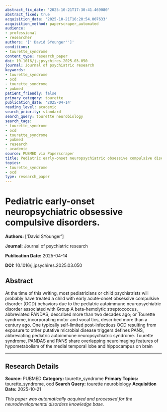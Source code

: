 ```yaml
---
abstract_fix_date: '2025-10-21T17:30:41.469080'
abstract_fixed: true
acquisition_date: '2025-10-21T16:20:54.007633'
acquisition_method: paperscraper_automated
audience:
- professional
- researcher
authors: '[''David SYounger'']'
conditions:
- tourette_syndrome
content_type: research_paper
doi: 10.1016/j.jpsychires.2025.03.050
journal: Journal of psychiatric research
keywords:
- tourette_syndrome
- ocd
- tourette_syndrome
- pubmed
patient_friendly: false
primary_category: tourette
publication_date: '2025-04-14'
reading_level: academic
search_priority: standard
search_query: tourette neurobiology
search_tags:
- tourette_syndrome
- ocd
- tourette_syndrome
- pubmed
- research
- academic
source: PUBMED via Paperscraper
title: Pediatric early-onset neuropsychiatric obsessive compulsive disorders.
topics:
- tourette_syndrome
- ocd
type: research_paper
---
```


# Pediatric early-onset neuropsychiatric obsessive compulsive disorders.

**Authors:** ['David SYounger']

**Journal:** Journal of psychiatric research

**Publication Date:** 2025-04-14

**DOI:** 10.1016/j.jpsychires.2025.03.050

## Abstract

At the time of this writing, most pediatricians or child psychiatrists will probably have treated a child with early acute-onset obsessive compulsive disorder (OCD) behaviors due to the pediatric autoimmune neuropsychiatric disorder associated with Group A beta-hemolytic streptococcus, abbreviated PANDAS, described more than two decades ago; or Tourette syndrome, incorporating motor and vocal tics, described more than a century ago. One typically self-limited post-infectious OCD resulting from exposure to other putative microbial disease triggers defines PANS, abbreviating pediatric autoimmune neuropsychiatric syndrome. Tourette syndrome, PANDAS and PANS share overlapping neuroimaging features of hypometabolism of the medial temporal lobe and hippocampus on brain 

---

## Research Details

**Source:** PUBMED
**Category:** tourette_syndrome
**Primary Topics:** tourette_syndrome, ocd
**Search Query:** tourette neurobiology
**Acquisition Date:** 2025-10-21

*This paper was automatically acquired and processed for the neurodevelopmental disorders knowledge base.*
